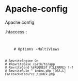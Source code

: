 Apache-config
=============

Apache config


.htaccess :

<code>
  <IfModule mod_rewrite.c>
    # Options -MultiViews
    
    # RewriteEngine On
    # #RewriteBase /path/to/app
    # RewriteCond %{REQUEST_FILENAME} !-f
    # RewriteRule ^ index.php [QSA,L]
    FallbackResource /index.php
  </IfModule>
</code>
